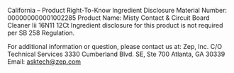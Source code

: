  
 
 
California – Product Right-To-Know Ingredient Disclosure 
Material Number: 000000000001002285 
Product Name: Misty Contact & Circuit Board Cleaner Iii 16N11 12Ct 
Ingredient disclosure for this product is not required per SB 258 Regulation. 
 
For additional information or question, please contact us at: 
Zep, Inc. 
C/O Technical Services 
3330 Cumberland Blvd. SE, Ste 700 
Atlanta, GA 30339 
Email: asktech@zep.com 
 
 
 
 
